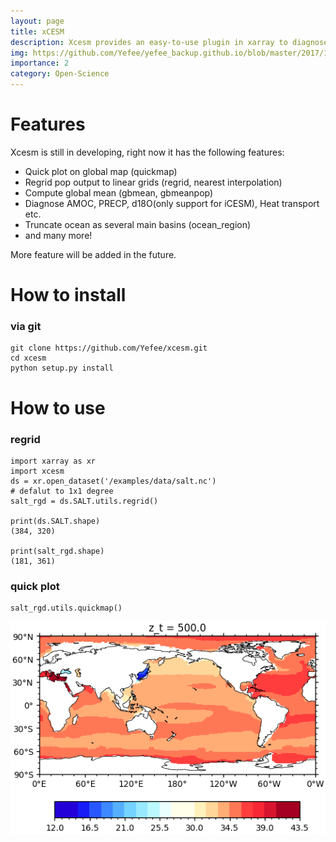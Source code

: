 ```yaml
---
layout: page
title: xCESM
description: Xcesm provides an easy-to-use plugin in xarray to diagnose CESM output. 
img: https://github.com/Yefee/yefee_backup.github.io/blob/master/2017/12/25/XCESM/cover.gif?raw=true
importance: 2
category: Open-Science
---
```




# Features
Xcesm is still in developing, right now it has the following features:
* Quick plot on global map (quickmap)
* Regrid pop output to linear grids (regrid, nearest interpolation)
* Compute global mean (gbmean, gbmeanpop)
* Diagnose AMOC, PRECP, d18O(only support for iCESM), Heat transport etc.
* Truncate ocean as several main basins (ocean_region)
* and many more!

More feature will be added in the future.

# How to install
### via git
```
git clone https://github.com/Yefee/xcesm.git
cd xcesm
python setup.py install
```

# How to use
### regrid
```
import xarray as xr
import xcesm
ds = xr.open_dataset('/examples/data/salt.nc')
# defalut to 1x1 degree
salt_rgd = ds.SALT.utils.regrid()

print(ds.SALT.shape)
(384, 320)

print(salt_rgd.shape)
(181, 361)
```

### quick plot
```
salt_rgd.utils.quickmap()
```
![salt_distribution](https://github.com/Yefee/xcesm/blob/master/xcesm/examples/fig/salt.png)


